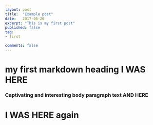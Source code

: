 ```yaml
---
layout: post
title:  "Example post"
date:   2017-05-26
excerpt: "This is my first post"
published: false
tag:
- first

comments: false
---
```


# my first markdown heading I WAS HERE

### Captivating and interesting body paragraph text AND HERE

# I WAS HERE again
